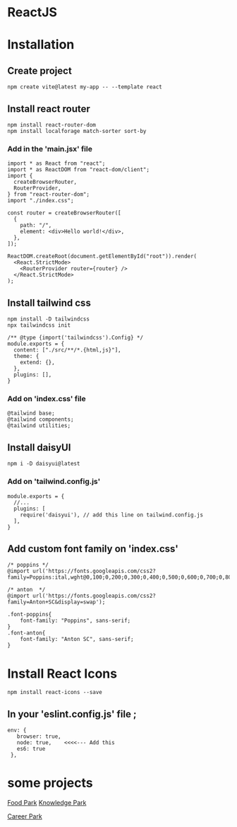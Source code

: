 # ReactJS

# Installation

## Create project

```
npm create vite@latest my-app -- --template react
```

## Install react router

```
npm install react-router-dom
npm install localforage match-sorter sort-by
```

### Add in the 'main.jsx' file

```
import * as React from "react";
import * as ReactDOM from "react-dom/client";
import {
  createBrowserRouter,
  RouterProvider,
} from "react-router-dom";
import "./index.css";

const router = createBrowserRouter([
  {
    path: "/",
    element: <div>Hello world!</div>,
  },
]);

ReactDOM.createRoot(document.getElementById("root")).render(
  <React.StrictMode>
    <RouterProvider router={router} />
  </React.StrictMode>
);

```

## Install tailwind css

```
npm install -D tailwindcss
npx tailwindcss init

```

```
/** @type {import('tailwindcss').Config} */
module.exports = {
  content: ["./src/**/*.{html,js}"],
  theme: {
    extend: {},
  },
  plugins: [],
}
```

### Add on 'index.css' file

```
@tailwind base;
@tailwind components;
@tailwind utilities;
```

## Install daisyUI
```
npm i -D daisyui@latest
```
### Add on 'tailwind.config.js'
```
module.exports = {
  //...
  plugins: [
    require('daisyui'), // add this line on tailwind.config.js
  ],
}

```

## Add custom font family on 'index.css'

```
/* poppins */
@import url('https://fonts.googleapis.com/css2?family=Poppins:ital,wght@0,100;0,200;0,300;0,400;0,500;0,600;0,700;0,800;0,900;1,100;1,200;1,300;1,400;1,500;1,600;1,700;1,800;1,900&display=swap');

/* anton  */
@import url('https://fonts.googleapis.com/css2?family=Anton+SC&display=swap');

.font-poppins{
    font-family: "Poppins", sans-serif;
}
.font-anton{
    font-family: "Anton SC", sans-serif;
}
```

# Install React Icons

```
npm install react-icons --save
```

## In your 'eslint.config.js' file ;

```
env: {
   browser: true,
   node: true,    <<<<--- Add this
   es6: true
 },
```

# some projects

[Food Park](simple-bell.surge.sh)
[Knowledge Park](calculating-bell.surge.sh)

[Career Park](weak-texture.surge.sh)
